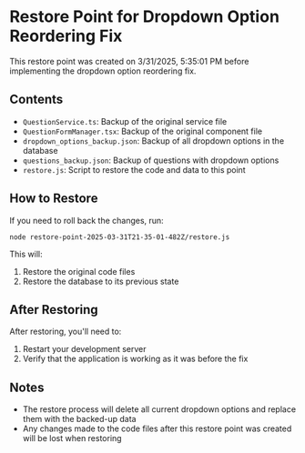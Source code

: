# Restore Point for Dropdown Option Reordering Fix

This restore point was created on 3/31/2025, 5:35:01 PM before implementing the dropdown option reordering fix.

## Contents

- `QuestionService.ts`: Backup of the original service file
- `QuestionFormManager.tsx`: Backup of the original component file
- `dropdown_options_backup.json`: Backup of all dropdown options in the database
- `questions_backup.json`: Backup of questions with dropdown options
- `restore.js`: Script to restore the code and data to this point

## How to Restore

If you need to roll back the changes, run:

```
node restore-point-2025-03-31T21-35-01-482Z/restore.js
```

This will:
1. Restore the original code files
2. Restore the database to its previous state

## After Restoring

After restoring, you'll need to:
1. Restart your development server
2. Verify that the application is working as it was before the fix

## Notes

- The restore process will delete all current dropdown options and replace them with the backed-up data
- Any changes made to the code files after this restore point was created will be lost when restoring
